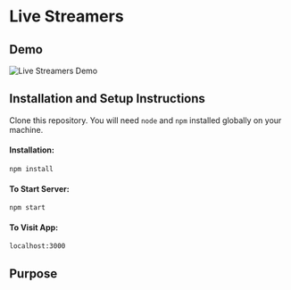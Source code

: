 # Live Streamers

## Demo

![Live Streamers Demo](demo/l-s_demo.gif)

## Installation and Setup Instructions

Clone this repository. You will need `node` and `npm` installed globally on your machine.

#### Installation:

`npm install`

#### To Start Server:

`npm start`

#### To Visit App:

`localhost:3000`

## Purpose
